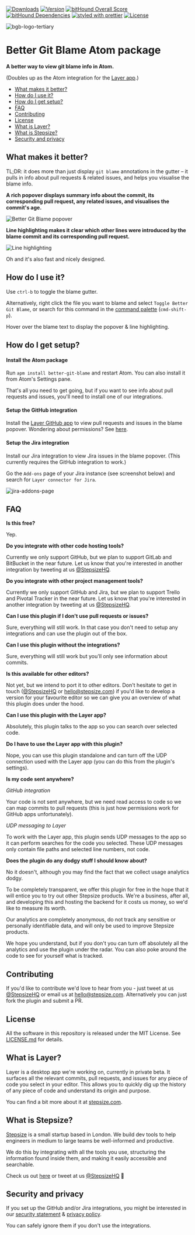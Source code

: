 [![Downloads](https://img.shields.io/apm/dm/better-git-blame.svg)](https://atom.io/packages/better-git-blame) [![Version](https://img.shields.io/apm/v/better-git-blame.svg)](https://atom.io/packages/better-git-blame) [![bitHound Overall Score](https://www.bithound.io/github/Stepsize/atom-better-git-blame/badges/score.svg)](https://www.bithound.io/github/Stepsize/atom-better-git-blame) [![bitHound Dependencies](https://img.shields.io/bithound/dependencies/github/Stepsize/atom-better-git-blame.svg)](https://www.bithound.io/github/Stepsize/atom-better-git-blame/master/dependencies/npm) [![styled with prettier](https://img.shields.io/badge/styled_with-prettier-ff69b4.svg)](https://github.com/prettier/prettier) [![License](https://img.shields.io/apm/l/better-git-blame.svg)](https://github.com/Stepsize/atom-better-git-blame/blob/master/LICENSE.md)

![bgb-logo-tertiary](https://user-images.githubusercontent.com/1657409/31289534-f68e0e5e-aac0-11e7-9d51-a1078408b380.png)
# Better Git Blame Atom package

**A better way to view git blame info in Atom.**

(Doubles up as the Atom integration for the [Layer app](https://stepsize.com).)

- [What makes it better?](#what-makes-it-better)
- [How do I use it?](#how-do-i-use-it)
- [How do I get setup?](#how-do-i-get-setup)
- [FAQ](#faq)
- [Contributing](#contributing)
- [License](#license)
- [What is Layer?](#what-is-layer)
- [What is Stepsize?](#what-is-stepsize)
- [Security and privacy](#security-and-privacy)

## What makes it better?

TL;DR: it does more than just display `git blame` annotations in the gutter – it pulls in info about pull requests & related issues, and helps you visualise the blame info.

**A rich popover displays summary info about the commit, its corresponding pull request, any related issues, and visualises the commit's age.**

![Better Git Blame popover](https://i.imgur.com/VrDCU8u.png)

**Line highlighting makes it clear which other lines were introduced by the blame commit and its corresponding pull request.**

![Line highlighting](https://i.imgur.com/WsJTl7s.png)

Oh and it's also fast and nicely designed.

## How do I use it?

Use `ctrl-b`  to toggle the blame gutter.

Alternatively, right click the file you want to blame and select `Toggle Better Git Blame`, or search for this command in the [command palette](http://flight-manual.atom.io/getting-started/sections/atom-basics/#command-palette) (`cmd-shift-p`).

Hover over the blame text to display the popover & line highlighting.

## How do I get setup?

#### Install the Atom package

Run `apm install better-git-blame` and restart Atom. You can also install it from Atom's Settings pane.

That's all you need to get going, but if you want to see info about pull requests and issues, you'll need to install one of our integrations.

#### Setup the GitHub integration

Install the [Layer GitHub app](https://github.com/apps/layer) to view pull requests and issues in the blame popover. Wondering about permissions? See [here](#permissions).

#### Setup the Jira integration

Install our Jira integration to view Jira issues in the blame popover. (This currently requires the GitHub integration to work.)

Go the `Add-ons` page of your Jira instance (see screenshot below) and search for `Layer connector for Jira`.

![jira-addons-page](https://i.imgur.com/aBeE2Pl.png)

## FAQ

**Is this free?**

Yep.

**Do you integrate with other code hosting tools?**

Currently we only support GitHub, but we plan to support GitLab and BitBucket in the near future. Let us know that you're interested in another integration by tweeting at us [@StepsizeHQ](https://twitter.com/stepsizehq).

**Do you integrate with other project management tools?**

Currently we only support GitHub and Jira, but we plan to support Trello and Pivotal Tracker in the near future. Let us know that you're interested in another integration by tweeting at us [@StepsizeHQ](https://twitter.com/stepsizehq).

**Can I use this plugin if I don't use pull requests or issues?**

Sure, everything will still work. In that case you don't need to setup any integrations and can use the plugin out of the box.

**Can I use this plugin without the integrations?**

Sure, everything will still work but you'll only see information about commits.

**Is this available for other editors?**

Not yet, but we intend to port it to other editors. Don't hesitate to get in touch ([@StepsizeHQ](https://twitter.com/stepsizehq) or hello@stepsize.com) if you'd like to develop a version for your favourite editor so we can give you an overview of what this plugin does under the hood.

**Can I use this plugin with the Layer app?**

Absolutely, this plugin talks to the app so you can search over selected code.

**Do I have to use the Layer app with this plugin?**

Nope, you can use this plugin standalone and can turn off the UDP connection used with the Layer app (you can do this from the plugin's settings).

<a name="permissions"></a>
**Is my code sent anywhere?**

*GitHub integration*

Your code is not sent anywhere, but we need read access to code so we can map commits to pull requests (this is just how permissions work for GitHub apps unfortunately).

*UDP messaging to Layer*

To work with the Layer app, this plugin sends UDP messages to the app so it can perform searches for the code you selected. These UDP messages only contain file paths and selected line numbers, not code.

**Does the plugin do any dodgy stuff I should know about?**

No it doesn't, although you may find the fact that we collect usage analytics dodgy.

To be completely transparent, we offer this plugin for free in the hope that it will entice you to try out other Stepsize products. We're a business, after all, and developing this and hosting the backend for it costs us money, so we'd like to measure its worth.

Our analytics are completely anonymous, do not track any sensitive or personally identifiable data, and will only be used to improve Stepsize products.

We hope you understand, but if you don't you can turn off absolutely all the analytics and use the plugin under the radar. You can also poke around the code to see for yourself what is tracked.

## Contributing

If you'd like to contribute we'd love to hear from you - just tweet at us [@StepsizeHQ](https://twitter.com/stepsizehq) or email us at hello@stepsize.com. Alternatively you can just fork the plugin and submit a PR.

## License

All the software in this repository is released under the MIT License. See [LICENSE.md](https://github.com/stepsize/layer-atom-plugin/blob/master/LICENSE.md) for details.

## What is Layer?

Layer is a desktop app we're working on, currently in private beta. It surfaces all the relevant commits, pull requests, and issues for any piece of code you select in your editor. This allows you to quickly dig up the history of any piece of code and understand its origin and purpose.

You can find a bit more about it at [stepsize.com](https://stepsize.com).

## What is Stepsize?

[Stepsize](https://stepsize.com) is a small startup based in London. We build dev tools to help engineers in medium to large teams be well-informed and productive.

We do this by integrating with all the tools you use, structuring the information found inside them, and making it easily accessible and searchable.

Check us out [here](https://stepsize.com) or tweet at us [@StepsizeHQ](https://twitter.com/stepsizehq) 🙏

## Security and privacy

If you set up the GitHub and/or Jira integrations, you might be interested in our [security statement](https://stepsize.com/security) & [privacy policy](https://stepsize.com/privacy).

You can safely ignore them if you don't use the integrations.
